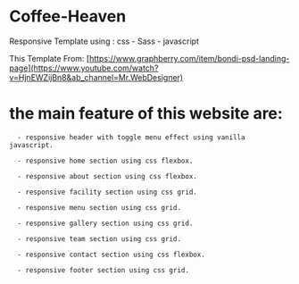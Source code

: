 # Coffee-Heaven


Responsive Template using : css - Sass - javascript

This Template From: [https://www.graphberry.com/item/bondi-psd-landing-page](https://www.youtube.com/watch?v=HjnEWZijBn8&ab_channel=Mr.WebDesigner)

# the main feature of this website are:

      - responsive header with toggle menu effect using vanilla javascript.
      
      - responsive home section using css flexbox.

      - responsive about section using css flexbox.

      - responsive facility section using css grid.

      - responsive menu section using css grid.

      - responsive gallery section using css grid.

      - responsive team section using css grid.

      - responsive contact section using css flexbox.

      - responsive footer section using css grid.
